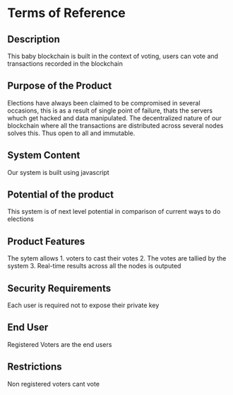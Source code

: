 
# Terms of Reference
## Description
This baby blockchain is built in the context of voting, users can vote and transactions recorded in the blockchain

## Purpose of the Product
Elections have always been claimed to be compromised in several occasions, this is as a result of single point of failure, thats the servers whuch get hacked and data manipulated. The decentralized nature of our blockchain where all the transactions are distributed across several nodes solves this. Thus open to all and immutable.

## System Content
Our system is built using javascript 

## Potential of the product
This system is of next level potential in comparison of current ways to do elections

## Product Features
The sytem allows 1. voters to cast their votes 
                 2. The votes are tallied by the system
                 3. Real-time results across all the nodes is outputed
   
 ## Security Requirements
 Each user is required not to expose their private key
 
 ## End User
 Registered Voters are the end users
 
 ## Restrictions
 Non registered voters cant vote
 
                 
